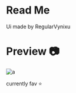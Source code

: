  # Read Me
Ui made by RegularVynixu
# Preview 📷
![a](https://cdn.discordapp.com/attachments/1011191316492845106/1075412901059379241/image.png)

currently fav ⭐

